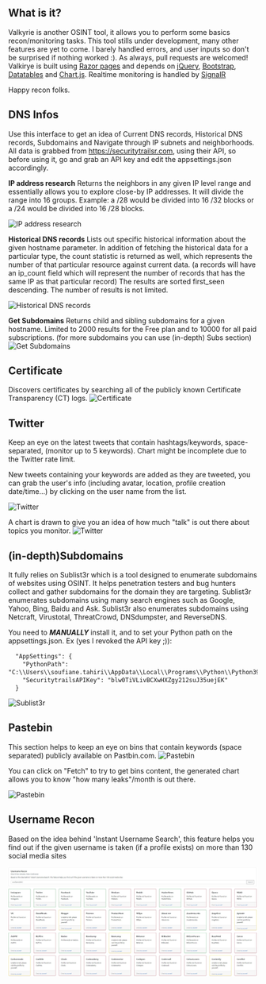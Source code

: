 
## What is it?
Valkyrie is another OSINT tool, it allows you to perform some basics recon/monitoring tasks.
This tool stills under development, many other features are yet to come. I barely handled errors, and user inputs so don't be surprised if nothing worked :). As always, pull requests are welcomed!
Valkirye is built using [Razor pages](https://docs.microsoft.com/en-us/aspnet/core/razor-pages/?view=aspnetcore-5.0&tabs=visual-studio) and depends on [jQuery](https://jquery.com/),  [Bootstrap](https://getbootstrap.com/), [Datatables](https://datatables.net/) and [Chart.js](https://www.chartjs.org/). Realtime monitoring is handled by [SignalR](https://dotnet.microsoft.com/apps/aspnet/signalr)

Happy recon folks.

## DNS Infos
Use this interface to get an idea of Current DNS records, Historical DNS records, Subdomains and Navigate through IP subnets and neighborhoods. 
All data is grabbed from https://securitytrailsr.com, using their API, so before using it, go and grab an API key and edit the appsettings.json accordingly.

**IP address research**
Returns the neighbors in any given IP level range and essentially allows you to explore close-by IP addresses. It will divide the range into 16 groups. Example: a /28 would be divided into 16 /32 blocks or a /24 would be divided into 16 /28 blocks.

![IP address research](https://raw.githubusercontent.com/soufianetahiri/Valkyrie/master/Valkyrie/Screenshots/dnsinfo_IPsearch.JPG)

**Historical DNS records**
Lists out specific historical information about the given hostname parameter. In addition of fetching the historical data for a particular type, the count statistic is returned as well, which represents the number of that particular resource against current data. (a records will have an ip_count field which will represent the number of records that has the same IP as that particular record) The results are sorted first_seen descending. The number of results is not limited.

![Historical DNS records](https://raw.githubusercontent.com/soufianetahiri/Valkyrie/master/Valkyrie/Screenshots/dnsinfo_historicaldns.JPG)

**Get Subdomains**
Returns child and sibling subdomains for a given hostname. Limited to 2000 results for the Free plan and to 10000 for all paid subscriptions. (for more subdomains you can use (in-depth) Subs section)
![Get Subdomains](https://raw.githubusercontent.com/soufianetahiri/Valkyrie/master/Valkyrie/Screenshots/dnsinfo_subdomains.JPG)

## Certificate
Discovers certificates by searching all of the publicly known Certificate Transparency (CT) logs.
![Certificate](https://raw.githubusercontent.com/soufianetahiri/Valkyrie/master/Valkyrie/Screenshots/cert_search.JPG)
## Twitter
Keep an eye on the latest tweets that contain hashtags/keywords, space-separated, (monitor up to 5 keywords). Chart might be incomplete due to the Twitter rate limit.

New tweets containing your keywords are added as they are tweeted, you can grab the user's info (including avatar, location, profile creation date/time...) by clicking on the user name from the list.

![Twitter](https://raw.githubusercontent.com/soufianetahiri/Valkyrie/master/Valkyrie/Screenshots/twitter_monitor.jpg)

A chart is drawn to give you an idea of how much "talk" is out there about topics you monitor.
![Twitter](https://raw.githubusercontent.com/soufianetahiri/Valkyrie/master/Valkyrie/Screenshots/twitter_monitor_2.jpg)

## (in-depth)Subdomains
It fully relies on Sublist3r which is a tool designed to enumerate subdomains of websites using OSINT. It helps penetration testers and bug hunters collect and gather subdomains for the domain they are targeting. Sublist3r enumerates subdomains using many search engines such as Google, Yahoo, Bing, Baidu and Ask. Sublist3r also enumerates subdomains using Netcraft, Virustotal, ThreatCrowd, DNSdumpster, and ReverseDNS.

You need to ***MANUALLY*** install it, and to set your Python path on the appsettings.json. Ex (yes I revoked the API key ;)):

      "AppSettings": {
        "PythonPath": "C:\\Users\\soufiane.tahiri\\AppData\\Local\\Programs\\Python\\Python39",
        "SecuritytrailsAPIKey": "blw0TiVLivBCXwHXZgy212suJ35uejEK"
      }
![Sublist3r ](https://raw.githubusercontent.com/soufianetahiri/Valkyrie/master/Valkyrie/Screenshots/subdomains.jpg)

## Pastebin
This section helps to keep an eye on bins that contain keywords (space separated)  publicly available on Pastbin.com. 
![Pastebin](https://raw.githubusercontent.com/soufianetahiri/Valkyrie/master/Valkyrie/Screenshots/pastbin.jpg)

You can click on "Fetch" to try to get bins content, the generated chart allows you to know "how many leaks"/month is out there.

![Pastebin](https://raw.githubusercontent.com/soufianetahiri/Valkyrie/master/Valkyrie/Screenshots/pastbin_rawdata.jpg)

## Username Recon
Based on the idea behind 'Instant Username Search', this feature helps you find out if the given username is taken (if a profile exists) on more than 130 social media sites

![UsernameRecon](https://raw.githubusercontent.com/soufianetahiri/Valkyrie/master/Valkyrie/Screenshots/username_recon.JPG)

